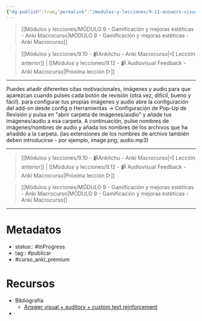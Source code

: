 ```yaml
---
{"dg-publish":true,"permalink":"/modulos-y-lecciones/9-11-answers-visual-anki-macrocurso/","noteIcon":"","updated":"2024-05-15T22:20:33.334+02:00"}
---
```



> [[Módulos y lecciones/MÓDULO 9 - Gamificación y mejoras estéticas - Anki Macrocurso\|MÓDULO 9 - Gamificación y mejoras estéticas - Anki Macrocurso]]

> [[Módulos y lecciones/9.10 - 📹Ankitchu - Anki Macrocurso\|◁ Lección anterior]] | [[Módulos y lecciones/9.12 - 📹 Audiovisual Feedback - Anki Macrocurso\|Próxima lección ▷]]

---

Puedes añadir diferentes citas motivacionales, imágenes y audio para que aparezcan cuando pulses cada botón de revisión (otra vez, difícil, bueno y fácil).
para configurar tus propias imágenes y audio abre la configuración del add-on desde config o Herramientas -> Configuración de Pop-Up de Revisión y pulsa en "abrir carpeta de imágenes/audio" y añade tus imágenes/audio a esa carpeta. A continuación, pulse nombres de imágenes/nombres de audio y añada los nombres de los archivos que ha añadido a la carpeta. (las extensiones de los nombres de archivo también deben introducirse - por ejemplo, image.png, audio.mp3)


---

> [[Módulos y lecciones/9.10 - 📹Ankitchu - Anki Macrocurso\|◁ Lección anterior]] | [[Módulos y lecciones/9.12 - 📹 Audiovisual Feedback - Anki Macrocurso\|Próxima lección ▷]]

> [[Módulos y lecciones/MÓDULO 9 - Gamificación y mejoras estéticas - Anki Macrocurso\|MÓDULO 9 - Gamificación y mejoras estéticas - Anki Macrocurso]]

---
# Metadatos
- status:: #InProgress  
- tag:: #publicar 
- #curso_anki_premium

# Recursos
- Bibliografía
	- [Answer visual + auditory + custom text reinforcement](https://ankiweb.net/shared/info/976516370)
- 